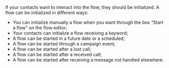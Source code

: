 If your contacts want to interact into the flow, they should be initialized. A flow can be initialized in different ways:

- You can initialize manually a flow when you want through the box  “Start a flow” on the flow editor;
- Your contacts can initialize a flow receiving a keyword;
- A flow can be started in a future date or a scheduled;
- A flow can be started through a campaign event;
- A flow can be started after a lost call;
- A flow can be started after a received call;
- A flow can be started after receiving a message not handled elsewhere.

